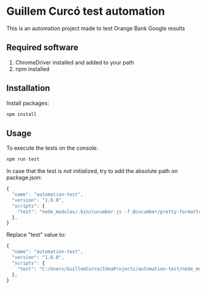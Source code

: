 # Guillem Curcó test automation

This is an automation project made to test Orange Bank Google results

## Required software
1. ChromeDriver installed and added to your path
2. npm installed

## Installation

Install packages:

```bash
npm install
```

## Usage

To execute the tests on the console:
```javascript
npm run test
```
In case that the test is not initialized, try to add the absolute path on package.json:
``` javascript
{
  "name": "automation-test",
  "version": "1.0.0",
  "scripts": {
    "test": "node_modules/.bin/cucumber-js -f @cucumber/pretty-formatter features/test.feature"
  },
}
```
Replace "test" value to:
``` javascript
{
  "name": "automation-test",
  "version": "1.0.0",
  "scripts": {
    "test": "C:/Users/GuillemCurco/IdeaProjects/automation-test/node_modules/.bin/cucumber-js -f @cucumber/pretty-formatter features/test.feature"
  },
}
```